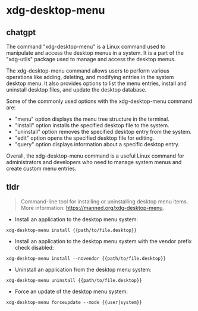 # xdg-desktop-menu 
## chatgpt 
The command "xdg-desktop-menu" is a Linux command used to manipulate and access the desktop menus in a system. It is a part of the "xdg-utils" package used to manage and access the desktop menus. 

The xdg-desktop-menu command allows users to perform various operations like adding, deleting, and modifying entries in the system desktop menu. It also provides options to list the menu entries, install and uninstall desktop files, and update the desktop database.

Some of the commonly used options with the xdg-desktop-menu command are:

- "menu" option displays the menu tree structure in the terminal.
- "install" option installs the specified desktop file to the system.
- "uninstall" option removes the specified desktop entry from the system.
- "edit" option opens the specified desktop file for editing.
- "query" option displays information about a specific desktop entry.

Overall, the xdg-desktop-menu command is a useful Linux command for administrators and developers who need to manage system menus and create custom menu entries. 

## tldr 
 
> Command-line tool for installing or uninstalling desktop menu items.
> More information: <https://manned.org/xdg-desktop-menu>.

- Install an application to the desktop menu system:

`xdg-desktop-menu install {{path/to/file.desktop}}`

- Install an application to the desktop menu system with the vendor prefix check disabled:

`xdg-desktop-menu install --novendor {{path/to/file.desktop}}`

- Uninstall an application from the desktop menu system:

`xdg-desktop-menu uninstall {{path/to/file.desktop}}`

- Force an update of the desktop menu system:

`xdg-desktop-menu forceupdate --mode {{user|system}}`
